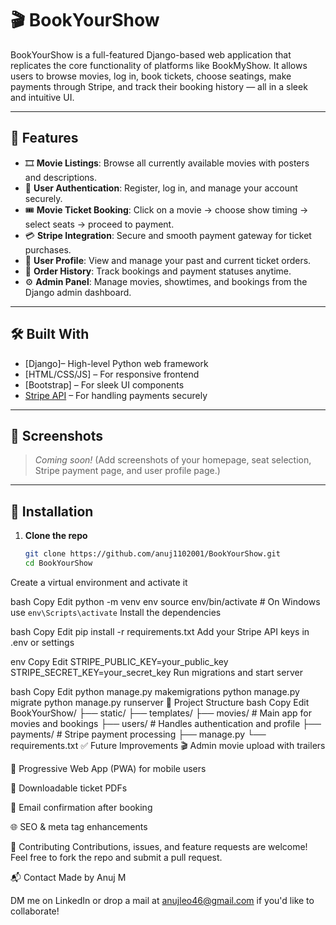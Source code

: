 # 🎬 BookYourShow

BookYourShow is a full-featured Django-based web application that replicates the core functionality of platforms like BookMyShow. It allows users to browse movies, log in, book tickets, choose seatings, make payments through Stripe, and track their booking history — all in a sleek and intuitive UI.

---

## 🚀 Features

- 🎞️ **Movie Listings**: Browse all currently available movies with posters and descriptions.
- 🔐 **User Authentication**: Register, log in, and manage your account securely.
- 🎟️ **Movie Ticket Booking**: Click on a movie → choose show timing → select seats → proceed to payment.
- 💳 **Stripe Integration**: Secure and smooth payment gateway for ticket purchases.
- 👤 **User Profile**: View and manage your past and current ticket orders.
- 🧾 **Order History**: Track bookings and payment statuses anytime.
- ⚙️ **Admin Panel**: Manage movies, showtimes, and bookings from the Django admin dashboard.

---

## 🛠️ Built With

- [Django]– High-level Python web framework
- [HTML/CSS/JS] – For responsive frontend
- [Bootstrap] – For sleek UI components
- [Stripe API](https://stripe.com/docs/api) – For handling payments securely

---

## 📸 Screenshots

> _Coming soon!_ (Add screenshots of your homepage, seat selection, Stripe payment page, and user profile page.)

---

## 🔧 Installation

1. **Clone the repo**
   ```bash
   git clone https://github.com/anuj1102001/BookYourShow.git
   cd BookYourShow
Create a virtual environment and activate it

bash
Copy
Edit
python -m venv env
source env/bin/activate  # On Windows use `env\Scripts\activate`
Install the dependencies

bash
Copy
Edit
pip install -r requirements.txt
Add your Stripe API keys in .env or settings

env
Copy
Edit
STRIPE_PUBLIC_KEY=your_public_key
STRIPE_SECRET_KEY=your_secret_key
Run migrations and start server

bash
Copy
Edit
python manage.py makemigrations
python manage.py migrate
python manage.py runserver
📂 Project Structure
bash
Copy
Edit
BookYourShow/
├── static/
├── templates/
├── movies/              # Main app for movies and bookings
├── users/               # Handles authentication and profile
├── payments/            # Stripe payment processing
├── manage.py
└── requirements.txt
✅ Future Improvements
🎬 Admin movie upload with trailers

📱 Progressive Web App (PWA) for mobile users

🧾 Downloadable ticket PDFs

📧 Email confirmation after booking

🌐 SEO & meta tag enhancements

🙌 Contributing
Contributions, issues, and feature requests are welcome!
Feel free to fork the repo and submit a pull request.

📬 Contact
Made by Anuj M

DM me on LinkedIn or drop a mail at anujleo46@gmail.com if you'd like to collaborate!


